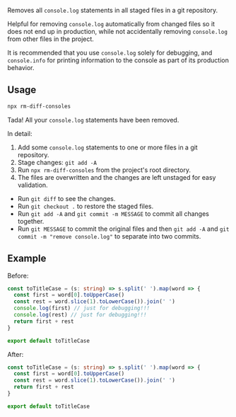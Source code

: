 Removes all `console.log` statements in all staged files in a git repository.

Helpful for removing `console.log` automatically from changed files so it does not end up in production, while not accidentally removing `console.log` from other files in the project.

It is recommended that you use `console.log` solely for debugging, and `console.info` for printing information to the console as part of its production behavior.

## Usage

```sh
npx rm-diff-consoles
```

Tada! All your `console.log` statements have been removed.

In detail:

1. Add some `console.log` statements to one or more files in a git repository.
2. Stage changes: `git add -A`
3. Run `npx rm-diff-consoles` from the project's root directory.
4. The files are overwritten and the changes are left unstaged for easy validation.

- Run `git diff` to see the changes.
- Run `git checkout .` to restore the staged files.
- Run `git add -A` and `git commit -m MESSAGE` to commit all changes together.
- Run `git MESSAGE` to commit the original files and then `git add -A` and `git commit -m "remove console.log"` to separate into two commits.

## Example

Before:

```ts
const toTitleCase = (s: string) => s.split(' ').map(word => {
  const first = word[0].toUpperCase()
  const rest = word.slice(1).toLowerCase()).join(' ')
  console.log(first) // just for debugging!!!
  console.log(rest) // just for debugging!!!
  return first + rest
}

export default toTitleCase
```

After:

```ts
const toTitleCase = (s: string) => s.split(' ').map(word => {
  const first = word[0].toUpperCase()
  const rest = word.slice(1).toLowerCase()).join(' ')
  return first + rest
}

export default toTitleCase
```
